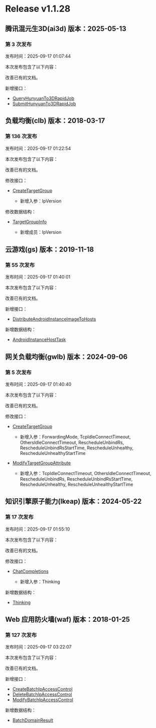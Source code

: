 # Release v1.1.28

## 腾讯混元生3D(ai3d) 版本：2025-05-13

### 第 3 次发布

发布时间：2025-09-17 01:07:44

本次发布包含了以下内容：

改善已有的文档。

新增接口：

* [QueryHunyuanTo3DRapidJob](https://cloud.tencent.com/document/api/1804/123464)
* [SubmitHunyuanTo3DRapidJob](https://cloud.tencent.com/document/api/1804/123463)



## 负载均衡(clb) 版本：2018-03-17

### 第 136 次发布

发布时间：2025-09-17 01:22:54

本次发布包含了以下内容：

改善已有的文档。

修改接口：

* [CreateTargetGroup](https://cloud.tencent.com/document/api/214/40559)

	* 新增入参：IpVersion


修改数据结构：

* [TargetGroupInfo](https://cloud.tencent.com/document/api/214/30694#TargetGroupInfo)

	* 新增成员：IpVersion




## 云游戏(gs) 版本：2019-11-18

### 第 55 次发布

发布时间：2025-09-17 01:40:01

本次发布包含了以下内容：

改善已有的文档。

新增接口：

* [DistributeAndroidInstanceImageToHosts](https://cloud.tencent.com/document/api/1162/123465)

新增数据结构：

* [AndroidInstanceHostTask](https://cloud.tencent.com/document/api/1162/40743#AndroidInstanceHostTask)



## 网关负载均衡(gwlb) 版本：2024-09-06

### 第 5 次发布

发布时间：2025-09-17 01:40:40

本次发布包含了以下内容：

改善已有的文档。

修改接口：

* [CreateTargetGroup](https://cloud.tencent.com/document/api/1782/111697)

	* 新增入参：ForwardingMode, TcpIdleConnectTimeout, OthersIdleConnectTimeout, RescheduleUnbindRs, RescheduleUnbindRsStartTime, RescheduleUnhealthy, RescheduleUnhealthyStartTime

* [ModifyTargetGroupAttribute](https://cloud.tencent.com/document/api/1782/111689)

	* 新增入参：TcpIdleConnectTimeout, OthersIdleConnectTimeout, RescheduleUnbindRs, RescheduleUnbindRsStartTime, RescheduleUnhealthy, RescheduleUnhealthyStartTime




## 知识引擎原子能力(lkeap) 版本：2024-05-22

### 第 17 次发布

发布时间：2025-09-17 01:55:10

本次发布包含了以下内容：

改善已有的文档。

修改接口：

* [ChatCompletions](https://cloud.tencent.com/document/api/1772/115963)

	* 新增入参：Thinking


新增数据结构：

* [Thinking](https://cloud.tencent.com/document/api/1772/115364#Thinking)



## Web 应用防火墙(waf) 版本：2018-01-25

### 第 127 次发布

发布时间：2025-09-17 03:22:07

本次发布包含了以下内容：

改善已有的文档。

新增接口：

* [CreateBatchIpAccessControl](https://cloud.tencent.com/document/api/627/123468)
* [DeleteBatchIpAccessControl](https://cloud.tencent.com/document/api/627/123467)
* [ModifyBatchIpAccessControl](https://cloud.tencent.com/document/api/627/123466)

新增数据结构：

* [BatchDomainResult](https://cloud.tencent.com/document/api/627/53609#BatchDomainResult)



